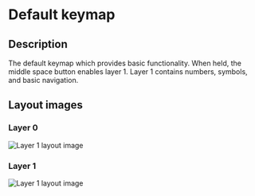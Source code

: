 # Default keymap

## Description

The default keymap which provides basic functionality. When held, the middle space button enables layer 1. Layer 1 contains numbers, symbols, and basic navigation.

## Layout images

### Layer 0

![Layer 1 layout image](https://i.imgur.com/47Cmmr5.jpg)

### Layer 1

![Layer 1 layout image](https://i.imgur.com/g5IBKLy.jpg)